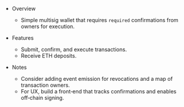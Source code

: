 
* Overview

  * Simple multisig wallet that requires `required` confirmations from owners for execution.
* Features

  * Submit, confirm, and execute transactions.
  * Receive ETH deposits.
* Notes

  * Consider adding event emission for revocations and a map of transaction owners.
  * For UX, build a front‑end that tracks confirmations and enables off‑chain signing.

